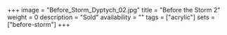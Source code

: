 +++
image = "Before_Storm_Dyptych_02.jpg"
title = "Before the Storm 2"
weight = 0
description = "Sold"
availability = ""
tags = ["acrylic"]
sets = ["before-storm"]
+++
